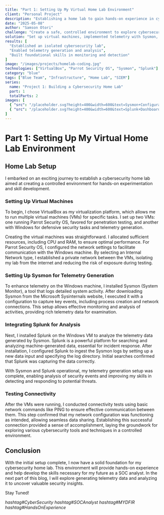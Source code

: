 ```yaml
---
title: "Part 1: Setting Up My Virtual Home Lab Environment"
client: "Personal Project"
description: "Establishing a home lab to gain hands-on experience in cybersecurity."
date: "2025-05-08"
author: "Samson Otori"
challenge: "Create a safe, controlled environment to explore cybersecurity tools and techniques."
solution: "Set up virtual machines, implemented telemetry with Sysmon, and integrated Splunk for log analysis."
results: [
  "Established an isolated cybersecurity lab",
  "Enabled telemetry generation and analysis",
  "Built foundational skills in monitoring and detection"
]
image: "/images/projects/homelab-coding.jpg"
technologies: ["VirtualBox", "Parrot Security OS", "Sysmon", "Splunk"]
category: "blue"
tags: ["Blue Team", "Infrastructure", "Home Lab", "SIEM"]
series:
  name: "Project 1: Building a Cybersecurity Home Lab"
  part: 1
  totalParts: 2
images: [
  { "src": "/placeholder.svg?height=400&width=600&text=Sysmon+Configuration", "alt": "Sysmon Configuration" },
  { "src": "/placeholder.svg?height=400&width=600&text=Splunk+Dashboard", "alt": "Splunk Dashboard" }
]
---
```


# Part 1: Setting Up My Virtual Home Lab Environment

## Home Lab Setup

I embarked on an exciting journey to establish a cybersecurity home lab aimed at creating a controlled environment for hands-on experimentation and skill development.

### Setting Up Virtual Machines

To begin, I chose VirtualBox as my virtualization platform, which allows me to run multiple virtual machines (VMs) for specific tasks. I set up two VMs: one running Parrot Security OS, favored for penetration testing, and another with Windows for defensive security tasks and telemetry generation.

Creating the virtual machines was straightforward. I allocated sufficient resources, including CPU and RAM, to ensure optimal performance. For Parrot Security OS, I configured the network settings to facilitate communication with the Windows machine. By selecting an Internal Network type, I established a private network between the VMs, isolating my lab from the internet and reducing the risk of exposure during testing.

### Setting Up Sysmon for Telemetry Generation

To enhance telemetry on the Windows machine, I installed Sysmon (System Monitor), a tool that logs detailed system activity. After downloading Sysmon from the Microsoft Sysinternals website, I executed it with a configuration to capture key events, including process creation and network connections. This setup allows effective monitoring and analysis of activities, providing rich telemetry data for examination.

### Integrating Splunk for Analysis

Next, I installed Splunk on the Windows VM to analyze the telemetry data generated by Sysmon. Splunk is a powerful platform for searching and analyzing machine-generated data, essential for incident response. After installation, I configured Splunk to ingest the Sysmon logs by setting up a new data input and specifying the log directory. Initial searches confirmed that Splunk was capturing the data correctly.

With Sysmon and Splunk operational, my telemetry generation setup was complete, enabling analysis of security events and improving my skills in detecting and responding to potential threats.

### Testing Connectivity

After the VMs were running, I conducted connectivity tests using basic network commands like PING to ensure effective communication between them. This step confirmed that my network configuration was functioning as intended, allowing seamless data sharing. Establishing this successful connection provided a sense of accomplishment, laying the groundwork for exploring various cybersecurity tools and techniques in a controlled environment.

## Conclusion

With the initial setup complete, I now have a solid foundation for my cybersecurity home lab. This environment will provide hands-on experience and help develop the skills necessary for my future as a SOC analyst. In the next part of this blog, I will explore generating telemetry data and analyzing it to uncover valuable security insights.

Stay Tuned!

_hashtag#CyberSecurity hashtag#SOCAnalyst hashtag#MYDFIR hashtag#HandsOnExperience_
